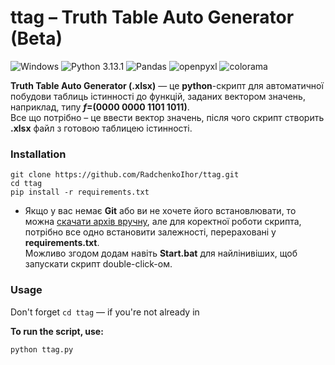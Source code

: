 # ttag – Truth Table Auto Generator (Beta)
![Windows](https://img.shields.io/badge/OS-Windows-lightblue.svg)
![Python 3.13.1](https://img.shields.io/badge/python-3.13.1-blue.svg)
![Pandas](https://img.shields.io/badge/pandas-2.2.3-limegreen.svg)
![openpyxl](https://img.shields.io/badge/openpyxl-3.1.5-seagreen.svg)
![colorama](https://img.shields.io/badge/colorama-0.4.6-yellow.svg)

**Truth Table Auto Generator (.xlsx)** — це **python**-скрипт для автоматичної побудови таблиць істинності до функцій, заданих вектором значень, наприклад, типу **$f =$(0000 0000 1101 1011)**.  
Все що потрібно – це ввести вектор значень, після чого скрипт створить **.xlsx** файл з готовою таблицею істинності.


### Installation

```
git clone https://github.com/RadchenkoIhor/ttag.git
cd ttag
pip install -r requirements.txt
```

- Якщо у вас немає **Git** або ви не хочете його встановлювати, то можна [скачати архів вручну](https://github.com/RadchenkoIhor/ttag/archive/refs/heads/main.zip), але для коректної роботи скрипта, потрібно все одно встановити залежності, перераховані у **requirements.txt**.  
Можливо згодом додам навіть **Start.bat** для найлінивіших, щоб запускати скрипт double-click-ом.

### Usage

Don't forget `cd ttag` — if you're not already in  
  
**To run the script, use:**
```
python ttag.py
```
